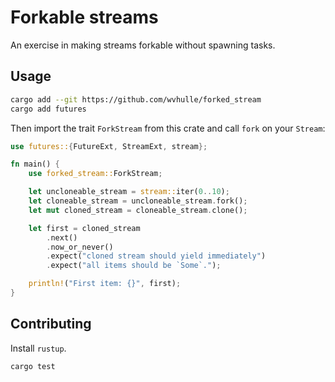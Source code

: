 # Forkable streams

An exercise in making streams forkable without spawning tasks.


## Usage 

```bash
cargo add --git https://github.com/wvhulle/forked_stream
cargo add futures
```

Then import the trait `ForkStream` from this crate and call `fork` on your `Stream`:

```rust
use futures::{FutureExt, StreamExt, stream};

fn main() {
    use forked_stream::ForkStream;

    let uncloneable_stream = stream::iter(0..10);
    let cloneable_stream = uncloneable_stream.fork();
    let mut cloned_stream = cloneable_stream.clone();

    let first = cloned_stream
        .next()
        .now_or_never()
        .expect("cloned stream should yield immediately")
        .expect("all items should be `Some`.");

    println!("First item: {}", first);
}

```


## Contributing


Install `rustup`.

```bash
cargo test
```